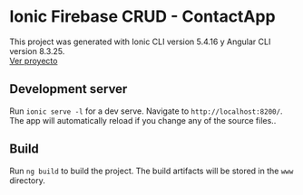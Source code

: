 # Ionic Firebase CRUD - ContactApp
This project was generated with Ionic CLI version 5.4.16 y Angular CLI version 8.3.25.
<br>[Ver proyecto](https://stt-contactsapp.web.app)

## Development server
Run `ionic serve -l` for a dev serve. Navigate to `http://localhost:8200/`. The app will automatically reload if you change any of the source files..

## Build
Run `ng build` to build the project. The build artifacts will be stored in the `www` directory.

